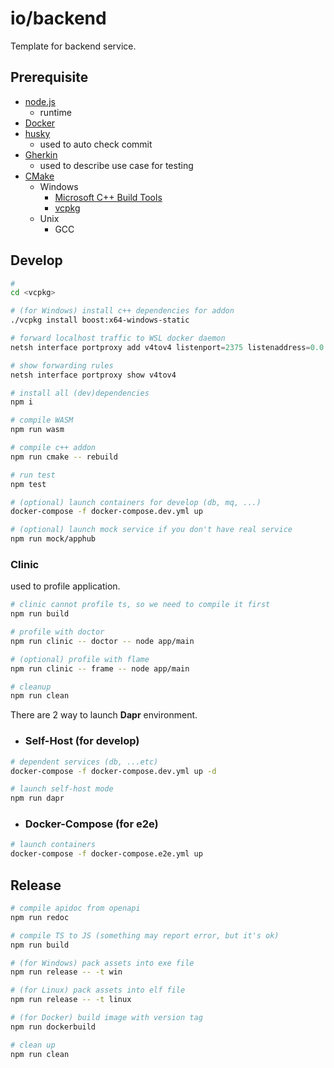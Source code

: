 # io/backend

Template for backend service.

## Prerequisite

* [node.js](https://nodejs.org/en/)
  * runtime
* [Docker](https://docs.docker.com/)
* [husky](https://www.npmjs.com/package/husky)
  * used to auto check commit
* [Gherkin](https://cucumber.io/docs/gherkin/)
  * used to describe use case for testing
* [CMake](https://cmake.org/)
  * Windows
    * [Microsoft C++ Build Tools](https://visualstudio.microsoft.com/zh-hant/visual-cpp-build-tools/)
    * [vcpkg](https://vcpkg.io/en/getting-started.html)
  * Unix
    * GCC

## Develop

```sh
#
cd <vcpkg>

# (for Windows) install c++ dependencies for addon
./vcpkg install boost:x64-windows-static

```

```powershell
# forward localhost traffic to WSL docker daemon
netsh interface portproxy add v4tov4 listenport=2375 listenaddress=0.0.0.0 connectport=2375 connectaddress=[WSL_IP]

# show forwarding rules
netsh interface portproxy show v4tov4
```

```sh
# install all (dev)dependencies
npm i

# compile WASM
npm run wasm

# compile c++ addon
npm run cmake -- rebuild

# run test
npm test

# (optional) launch containers for develop (db, mq, ...)
docker-compose -f docker-compose.dev.yml up

# (optional) launch mock service if you don't have real service
npm run mock/apphub
```

### Clinic

used to profile application.

```sh
# clinic cannot profile ts, so we need to compile it first
npm run build

# profile with doctor
npm run clinic -- doctor -- node app/main

# (optional) profile with flame
npm run clinic -- frame -- node app/main

# cleanup
npm run clean
```

There are 2 way to launch **Dapr** environment.

* ### Self-Host (for develop)

```sh
# dependent services (db, ...etc)
docker-compose -f docker-compose.dev.yml up -d

# launch self-host mode
npm run dapr
```

* ### Docker-Compose (for e2e)

```sh
# launch containers
docker-compose -f docker-compose.e2e.yml up
```

## Release

```sh
# compile apidoc from openapi
npm run redoc

# compile TS to JS (something may report error, but it's ok)
npm run build

# (for Windows) pack assets into exe file
npm run release -- -t win

# (for Linux) pack assets into elf file
npm run release -- -t linux

# (for Docker) build image with version tag
npm run dockerbuild

# clean up
npm run clean
```

